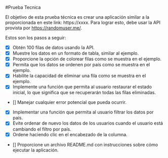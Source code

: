 #Prueba Tecnica

El objetivo de esta prueba técnica es crear una aplicación similar a la proporcionada en este link: https://xxxx. Para lograr esto, debe usar la API provista por https://randomuser.me/.


Estos son los pasos a seguir:

- [x] Obtén 100 filas de datos usando la API.
- [x] Muestre los datos en un formato de tabla, similar al ejemplo.
- [x] Proporcione la opción de colorear filas como se muestra en el ejemplo.
- [x] Permita que los datos se ordenen por país como se muestra en el ejemplo.
- [x] Habilite la capacidad de eliminar una fila como se muestra en el ejemplo.
- [x] Implemente una función que permita al usuario restaurar el estado inicial, lo que significa que se recuperarán todas las filas eliminadas.
- [] Manejar cualquier error potencial que pueda ocurrir.
- [x] Implementar una función que permita al usuario filtrar los datos por país.
- [x] Evite ordenar de nuevo los datos de los usuarios cuando el usuario está cambiando el filtro por país.
- [x] Ordene haciendo clic en el encabezado de la columna.
- [] Proporcione un archivo README.md con instrucciones sobre cómo ejecutar la aplicación.

